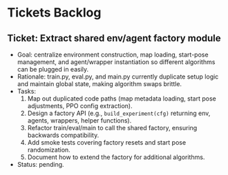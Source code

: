# Tickets Backlog

## Ticket: Extract shared env/agent factory module
- Goal: centralize environment construction, map loading, start-pose management, and agent/wrapper instantiation so different algorithms can be plugged in easily.
- Rationale: train.py, eval.py, and main.py currently duplicate setup logic and maintain global state, making algorithm swaps brittle.
- Tasks:
  1. Map out duplicated code paths (map metadata loading, start pose adjustments, PPO config extraction).
  2. Design a factory API (e.g., `build_experiment(cfg)` returning env, agents, wrappers, helper functions).
  3. Refactor train/eval/main to call the shared factory, ensuring backwards compatibility.
  4. Add smoke tests covering factory resets and start pose randomization.
  5. Document how to extend the factory for additional algorithms.
- Status: pending.

